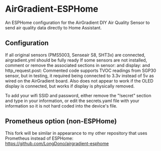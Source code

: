 # AirGradient-ESPHome
An ESPHome configuration for the AirGradient DIY Air Quality Sensor to send air quality data directly to Home Assistant.

## Configuration
If all original sensors (PMS5003, Senseair S8, SHT3x) are connected, airgradient.yml should be fully ready
If some sensors are not installed, comment or remove the associated sections in sensor: and display: and http_request.post:
Commented code supports TVOC readings from SGP30 sensor, but in testing, it required being connected to 3.3v instead of 5v as wired on the AirGradient board.  Also does not appear to work if the OLED display is connected, but works if display is physically removed.

To add your wifi SSID and password, either remove the "!secret" section and type in your information, or edit the secrets.yaml file with
your information so it is not hard coded into the device's file.

## Prometheus option (non-ESPHome)
This fork will be similar in appearance to my other repository that uses Prometheus instead of ESPHome:
https://github.com/LongDono/airgradient-esphome
